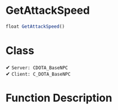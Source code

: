 # GetAttackSpeed
```js
float GetAttackSpeed()
```
# Class
✔ `Server: CDOTA_BaseNPC`  
✔ `Client: C_DOTA_BaseNPC`  

# Function Description

